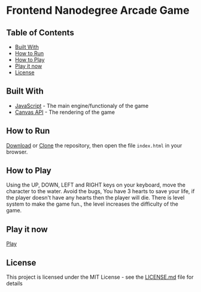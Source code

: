 
# Frontend Nanodegree Arcade Game
## Table of Contents

* [Built With](#built-with)
* [How to Run](#how-to-run)
* [How to Play](#how-to-play)
* [Play it now](#play-it-now)
*  [License](#license)
 
## Built With

-   [JavaScript](https://developer.mozilla.org/en-US/docs/Web/JavaScript/Guide)  - The main engine/functionaly of the game
-   [Canvas API](https://developer.mozilla.org/en-US/docs/Web/API/Canvas_API)  - The rendering of the game

## How to Run

[Download](https://github.com/yasir-albardawil/frontend-nanodegree-arcade-game/archive/master.zip) or [Clone](https://github.com/yasir-albardawil/frontend-nanodegree-arcade-game.git) the repository, then open the file `index.html` in your browser.

## How to Play

Using the UP, DOWN, LEFT and RIGHT keys on your keyboard, move the character to the water. Avoid the bugs, You have 3 hearts to save your life, if the player doesn't have any hearts then the player will die. There is level system to make the game fun., the level increases the difficulty of the game.

## Play it now
[Play](frontend-nanodegree-arcade-game.netlify.com)

## License

This project is licensed under the MIT License - see the  [LICENSE.md](https://github.com/yasir-albardawil/frontend-nanodegree-arcade-game/blob/master/LICENSE)  file for details
